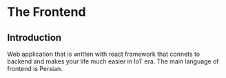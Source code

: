 # The Frontend

## Introduction
Web application that is written with react framework that connets to backend and makes your life much easier in IoT era.
The main language of frontend is Persian.
